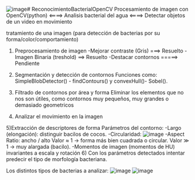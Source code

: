 ![image](https://github.com/user-attachments/assets/db7be4ee-9c5c-4a1f-9531-632345e4d739)# ReconocimientoBacterialOpenCV
Procesamiento de imagen con OpenCV(python) <====> Analisis bacterial del agua <====> Detectar objetos de un video en movimiento 

tratamiento de una imagen
(para detección de bacterias por su forma/color/comportamiento)

1) Preprocesamiento de imagen
	-Mejorar contraste (Gris) ===> Resuelto
	-Imagen Binaria (treshold) ==> Resuelto
	-Destacar contornos  =====>  Pendiente

2) Segmentación y detección de contornos
	Funciones como: SimpleBlobDetector() - findContours() y convexHull()- Sobel().

3) Filtrado de contornos por área y forma
Eliminar los elementos que no nos son útiles, como contornos muy pequeños, muy  grandes o demasiado geometricos

4) Analizar el movimiento en la imagen

5)Extracción de descriptores de forma
  Parámetros del contorno:
    -Largo (elongación): distinguir bacilos de cocos.
    -Circularidad: ![image](https://github.com/user-attachments/assets/f74b70f0-9397-4d1e-92f4-80815049c283)
    -Aspect Ratio: ancho / alto 
      Valor ≈ 1 → forma más bien cuadrada o circular.
      Valor ≫ 1 → muy alargada (bacilo).
    -Momentos de imagen (momentos de HU)
      invariantes a escala y rotación
6) Con los parámetros detectados intentar predecir el tipo de morfología bacteriana.


Los distintos tipos de bacterias a analizar:
![image](https://github.com/user-attachments/assets/a1fda4e6-919b-40c8-bb9e-990d8b97549f)
![image](https://github.com/user-attachments/assets/4399bb73-1eec-4ddf-8f69-ad2cab3c23ff)
